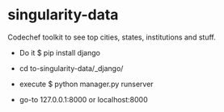 # singularity-data
Codechef toolkit to see top cities, states, institutions and stuff.

* Do it $ pip install django

* cd to-singularity-data/_django/

* execute $ python manager.py runserver

* go-to 127.0.0.1:8000 or localhost:8000
